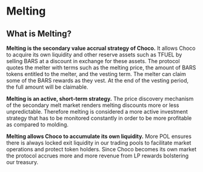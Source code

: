 # Melting

## What is Melting?

**Melting is the secondary value accrual strategy of Choco.** It allows Choco to acquire its own liquidity and other reserve assets such as TFUEL by selling BARS at a discount in exchange for these assets. The protocol quotes the melter with terms such as the melting price, the amount of BARS tokens entitled to the melter, and the vesting term. The melter can claim some of the BARS rewards as they vest. At the end of the vesting period, the full amount will be claimable.

**Melting is an active, short-term strategy.** The price discovery mechanism of the secondary melt market renders melting discounts more or less unpredictable. Therefore melting is considered a more active investment strategy that has to be monitored constantly in order to be more profitable as compared to molding.

**Melting allows Choco to accumulate its own liquidity.** More POL ensures there is always locked exit liquidity in our trading pools to facilitate market operations and protect token holders. Since Choco becomes its own market the protocol accrues more and more revenue from LP rewards bolstering our treasury.
